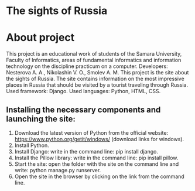 # The sights of Russia
# About project
This project is an educational work of students of the Samara University, Faculty of Informatics, areas of fundamental informatics and information technology on the discipline practicum on a computer.
Developers: Nesterova A. A., Nikolashin V. O., Smolev A. M.
This project is the site about the sights of Russia. The site contains information on the most impressive places in Russia that should be visited by a tourist traveling through Russia.
Used framework: Django.
Used languages: Python, HTML, CSS.
## Installing the necessary components and launching the site:
1. Download the latest version of Python from the official website: https://www.python.org/getit/windows/ (download links for windows).
2. Install Python.
3. Install Django: write in the command line: pip install django.
4. Install the Pillow library: write in the command line: pip install pillow.
5. Start the site: open the folder with the site on the command line and write: python manage.py runserver.
6. Open the site in the browser by clicking on the link from the command line.
